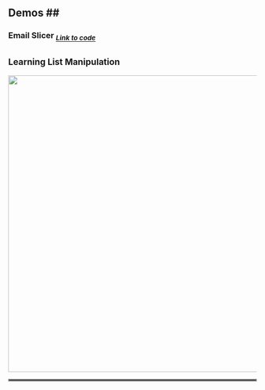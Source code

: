 ## Demos ##   <!-- <img src="" width="600"> -->

### Email Slicer <sub>*_<a href="https://github.com/MelissaCurylo/python/tree/master/mini_projects/email_slicer"> Link to code </a>_*</sub> ###
## <sub> Learning List Manipulation </sub>
<img src="https://user-images.githubusercontent.com/95829904/193478343-da837aa2-b394-4a48-9d4b-5a0874a712e7.gif" width="600">


<hr style="border:2px solid gray">
